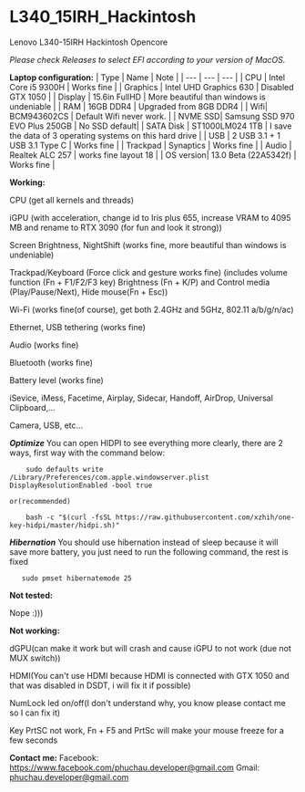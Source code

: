 # L340_15IRH_Hackintosh
Lenovo L340-15IRH Hackintosh Opencore

*Please check Releases to select EFI according to your version of MacOS.*


**Laptop configuration:**
| Type | Name | Note |
| --- | --- | --- |
| CPU | Intel Core i5 9300H | Works fine |
| Graphics | Intel UHD Graphics 630 | Disabled GTX 1050 |
| Display | 15.6in FullHD | More beautiful than windows is undeniable |
| RAM | 16GB DDR4 | Upgraded from 8GB DDR4 |
| Wifi| BCM943602CS | Default Wifi never work. |
| NVME SSD| Samsung SSD 970 EVO Plus 250GB | No SSD default|
| SATA Disk | ST1000LM024 1TB | I save the data of 3 operating systems on this hard drive |
| USB | 2 USB 3.1 + 1 USB 3.1 Type C | Works fine |
| Trackpad | Synaptics | Works fine |
| Audio | Realtek ALC 257 | works fine layout 18 |
| OS version| 13.0 Beta (22A5342f) | Works fine |
  


**Working:**

  CPU (get all kernels and threads)
  
  iGPU (with acceleration, change id to Iris plus 655, increase VRAM to 4095 MB and rename to RTX 3090 (for fun and look it strong))
  
  Screen Brightness, NightShift (works fine, more beautiful than windows is undeniable)
  
  Trackpad/Keyboard (Force click and gesture works fine)
  (includes volume function (Fn + F1/F2/F3 key) Brightness (Fn + K/P) and Control media (Play/Pause/Next), Hide mouse(Fn + Esc))
  
  Wi-Fi (works fine(of course), get both 2.4GHz and 5GHz, 802.11 a/b/g/n/ac)
  
  Ethernet, USB tethering (works fine)
  
  Audio (works fine)
  
  Bluetooth (works fine)
  
  Battery level (works fine)
  
  iSevice, iMess, Facetime, Airplay, Sidecar, Handoff, AirDrop, Universal Clipboard,...
  
  Camera, USB, etc...
  
   ***Optimize***
    You can open HIDPI to see everything more clearly, there are 2 ways, first way with the command below:
  ```
      sudo defaults write /Library/Preferences/com.apple.windowserver.plist DisplayResolutionEnabled -bool true
  ```
    or(recommended)
  ```
      bash -c "$(curl -fsSL https://raw.githubusercontent.com/xzhih/one-key-hidpi/master/hidpi.sh)"
  ```
  
  ***Hibernation***
  You should use hibernation instead of sleep because it will save more battery, you just need to run the following command, the rest is fixed
   ```
      sudo pmset hibernatemode 25
  ```
  
**Not tested:**

  Nope :)))

**Not working:**

  dGPU(can make it work but will crash and cause iGPU to not work (due not MUX switch))
  
  HDMI(You can't use HDMI because HDMI is connected with GTX 1050 and that was disabled in DSDT, i will fix it if possible)
  
  NumLock led on/off(I don't understand why, you know please contact me so I can fix it)
  
  Key PrtSC not work, Fn + F5 and PrtSc will make your mouse freeze for a few seconds
  
  **Contact me:**
  Facebook: https://www.facebook.com/phuchau.developer@gmail.com
  Gmail: phuchau.developer@gmail.com
